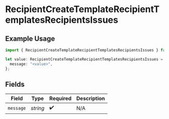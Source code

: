 # RecipientCreateTemplateRecipientTemplatesRecipientsIssues

## Example Usage

```typescript
import { RecipientCreateTemplateRecipientTemplatesRecipientsIssues } from "@documenso/sdk-typescript/models/errors";

let value: RecipientCreateTemplateRecipientTemplatesRecipientsIssues = {
  message: "<value>",
};
```

## Fields

| Field              | Type               | Required           | Description        |
| ------------------ | ------------------ | ------------------ | ------------------ |
| `message`          | *string*           | :heavy_check_mark: | N/A                |